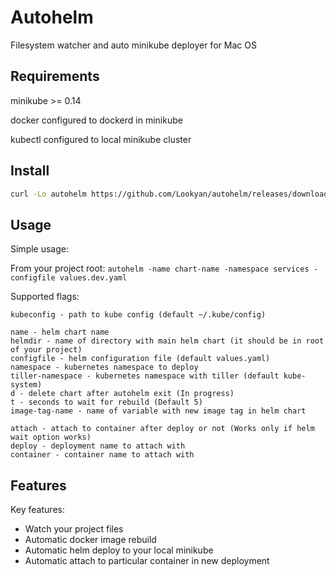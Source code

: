 # Autohelm

Filesystem watcher and auto minikube deployer for Mac OS

## Requirements

minikube >= 0.14

docker configured to dockerd in minikube

kubectl configured to local minikube cluster


## Install

```bash
curl -Lo autohelm https://github.com/Lookyan/autohelm/releases/download/v0.1-alpha/autohelm && chmod +x autohelm && sudo mv autohelm /usr/local/bin/
```

## Usage

Simple usage:

From your project root:
```autohelm -name chart-name -namespace services -configfile values.dev.yaml```

Supported flags:

```
kubeconfig - path to kube config (default ~/.kube/config)

name - helm chart name
helmdir - name of directory with main helm chart (it should be in root of your project)
configfile - helm configuration file (default values.yaml)
namespace - kubernetes namespace to deploy
tiller-namespace - kubernetes namespace with tiller (default kube-system)
d - delete chart after autohelm exit (In progress)
t - seconds to wait for rebuild (Default 5)
image-tag-name - name of variable with new image tag in helm chart

attach - attach to container after deploy or not (Works only if helm wait option works)
deploy - deployment name to attach with
container - container name to attach with
```

## Features

Key features:

- Watch your project files
- Automatic docker image rebuild
- Automatic helm deploy to your local minikube
- Automatic attach to particular container in new deployment
